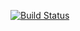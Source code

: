 [![Build Status](https://app.bitrise.io/app/8529e7e32b8c3d79/status.svg?token=7mGUScYrdnPZR-t9rCgk5g&branch=master)](https://app.bitrise.io/app/8529e7e32b8c3d79)
